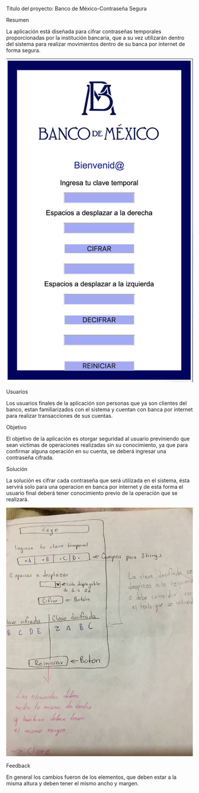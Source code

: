 
Titulo del proyecto: Banco de México-Contraseña Segura

Resumen

 La aplicación está diseñada para cifrar contraseñas temporales proporcionadas por la institución bancaria, que a su vez utilizarán dentro del sistema para realizar movimientos dentro de su banca por internet de  forma segura.
 

<img src= "images/Captura de Pantalla 2020-02-15 a la(s) 23.20.10.png">

Usuarios

Los usuarios finales de la aplicación son personas que ya son clientes del banco, estan familiarizados con el sistema y cuentan con banca por internet para realizar transacciones de sus cuentas.

 Objetivo
 
 El objetivo de la aplicación es otorgar seguridad al usuario previniendo que sean victimas de operaciones realizadas sin su conocimiento, ya que para confirmar alguna operación en su cuenta, se deberá ingresar una contraseña cifrada. 
 
 Solución
 
 La solución es cifrar cada contraseña que será utilizada en el sistema, ésta servirá solo para una operacion en banca por internet y de esta forma el usuario final deberá tener conocimiento previo de la operación que se realizará. 

<img src= "images/IMG_0670 2.JPG">
 
 Feedback 
 
 En general los cambios fueron de los elementos, que deben estar a la misma altura y deben tener el mismo ancho y margen. 


